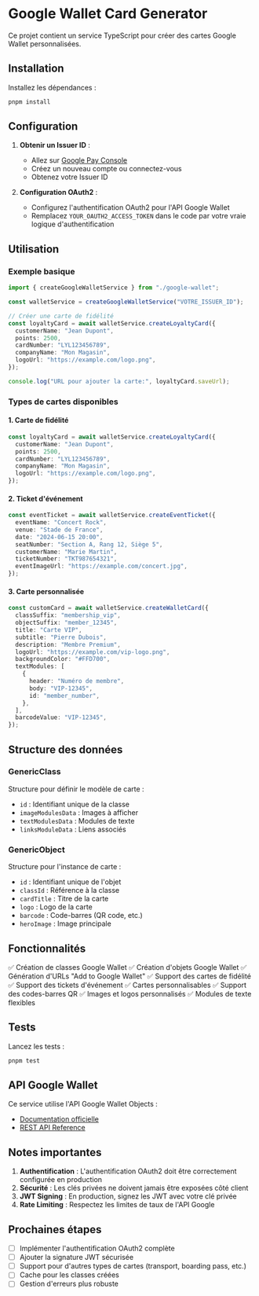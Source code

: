 # Google Wallet Card Generator

Ce projet contient un service TypeScript pour créer des cartes Google Wallet personnalisées.

## Installation

Installez les dépendances :

```bash
pnpm install
```

## Configuration

1. **Obtenir un Issuer ID** :

   - Allez sur [Google Pay Console](https://pay.google.com/business/console)
   - Créez un nouveau compte ou connectez-vous
   - Obtenez votre Issuer ID

2. **Configuration OAuth2** :
   - Configurez l'authentification OAuth2 pour l'API Google Wallet
   - Remplacez `YOUR_OAUTH2_ACCESS_TOKEN` dans le code par votre vraie logique d'authentification

## Utilisation

### Exemple basique

```typescript
import { createGoogleWalletService } from "./google-wallet";

const walletService = createGoogleWalletService("VOTRE_ISSUER_ID");

// Créer une carte de fidélité
const loyaltyCard = await walletService.createLoyaltyCard({
  customerName: "Jean Dupont",
  points: 2500,
  cardNumber: "LYL123456789",
  companyName: "Mon Magasin",
  logoUrl: "https://example.com/logo.png",
});

console.log("URL pour ajouter la carte:", loyaltyCard.saveUrl);
```

### Types de cartes disponibles

#### 1. Carte de fidélité

```typescript
const loyaltyCard = await walletService.createLoyaltyCard({
  customerName: "Jean Dupont",
  points: 2500,
  cardNumber: "LYL123456789",
  companyName: "Mon Magasin",
  logoUrl: "https://example.com/logo.png",
});
```

#### 2. Ticket d'événement

```typescript
const eventTicket = await walletService.createEventTicket({
  eventName: "Concert Rock",
  venue: "Stade de France",
  date: "2024-06-15 20:00",
  seatNumber: "Section A, Rang 12, Siège 5",
  customerName: "Marie Martin",
  ticketNumber: "TKT987654321",
  eventImageUrl: "https://example.com/concert.jpg",
});
```

#### 3. Carte personnalisée

```typescript
const customCard = await walletService.createWalletCard({
  classSuffix: "membership_vip",
  objectSuffix: "member_12345",
  title: "Carte VIP",
  subtitle: "Pierre Dubois",
  description: "Membre Premium",
  logoUrl: "https://example.com/vip-logo.png",
  backgroundColor: "#FFD700",
  textModules: [
    {
      header: "Numéro de membre",
      body: "VIP-12345",
      id: "member_number",
    },
  ],
  barcodeValue: "VIP-12345",
});
```

## Structure des données

### GenericClass

Structure pour définir le modèle de carte :

- `id` : Identifiant unique de la classe
- `imageModulesData` : Images à afficher
- `textModulesData` : Modules de texte
- `linksModuleData` : Liens associés

### GenericObject

Structure pour l'instance de carte :

- `id` : Identifiant unique de l'objet
- `classId` : Référence à la classe
- `cardTitle` : Titre de la carte
- `logo` : Logo de la carte
- `barcode` : Code-barres (QR code, etc.)
- `heroImage` : Image principale

## Fonctionnalités

✅ Création de classes Google Wallet
✅ Création d'objets Google Wallet
✅ Génération d'URLs "Add to Google Wallet"
✅ Support des cartes de fidélité
✅ Support des tickets d'événement
✅ Cartes personnalisables
✅ Support des codes-barres QR
✅ Images et logos personnalisés
✅ Modules de texte flexibles

## Tests

Lancez les tests :

```bash
pnpm test
```

## API Google Wallet

Ce service utilise l'API Google Wallet Objects :

- [Documentation officielle](https://developers.google.com/wallet/generic)
- [REST API Reference](https://developers.google.com/wallet/generic/rest)

## Notes importantes

1. **Authentification** : L'authentification OAuth2 doit être correctement configurée en production
2. **Sécurité** : Les clés privées ne doivent jamais être exposées côté client
3. **JWT Signing** : En production, signez les JWT avec votre clé privée
4. **Rate Limiting** : Respectez les limites de taux de l'API Google

## Prochaines étapes

- [ ] Implémenter l'authentification OAuth2 complète
- [ ] Ajouter la signature JWT sécurisée
- [ ] Support pour d'autres types de cartes (transport, boarding pass, etc.)
- [ ] Cache pour les classes créées
- [ ] Gestion d'erreurs plus robuste
